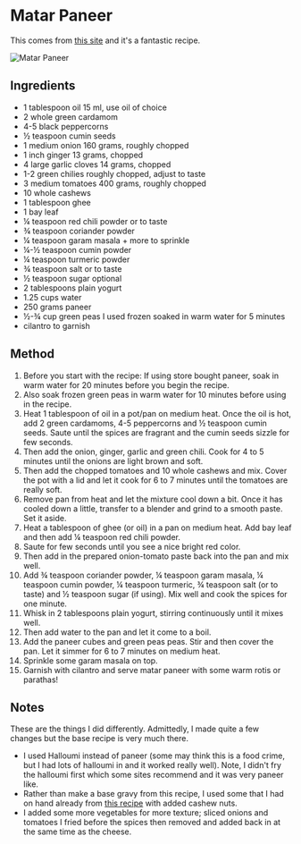 
# Matar Paneer #
This comes from [this site](https://www.cookwithmanali.com/matar-paneer/) and it's a fantastic recipe.

![Matar Paneer](/public/images/Matar-Paneer.jpg)

## Ingredients ##
- 1 tablespoon oil 15 ml, use oil of choice
- 2 whole green cardamom
- 4-5 black peppercorns
- ½ teaspoon cumin seeds
- 1 medium onion 160 grams, roughly chopped
- 1 inch ginger 13 grams, chopped
- 4 large garlic cloves 14 grams, chopped
- 1-2 green chilies roughly chopped, adjust to taste
- 3 medium tomatoes 400 grams, roughly chopped
- 10 whole cashews
- 1 tablespoon ghee
- 1 bay leaf
- ¼ teaspoon red chili powder or to taste
- ¾ teaspoon coriander powder
- ¼ teaspoon garam masala + more to sprinkle
- ¼-½ teaspoon cumin powder
- ¼ teaspoon turmeric powder
- ¾ teaspoon salt or to taste
- ½ teaspoon sugar optional
- 2 tablespoons plain yogurt
- 1.25 cups water
- 250 grams paneer
- ½-¾ cup green peas I used frozen soaked in warm water for 5 minutes
- cilantro to garnish

## Method ##

1. Before you start with the recipe: If using store bought paneer, soak in warm water for 20 minutes before you begin the recipe.
2. Also soak frozen green peas in warm water for 10 minutes before using in the recipe.
2. Heat 1 tablespoon of oil in a pot/pan on medium heat. Once the oil is hot, add 2 green cardamoms, 4-5 peppercorns and ½ teaspoon cumin seeds. Saute until the spices are fragrant and the cumin seeds sizzle for few seconds.
3. Then add the onion, ginger, garlic and green chili. Cook for 4 to 5 minutes until the onions are light brown and soft.
4. Then add the chopped tomatoes and 10 whole cashews and mix. Cover the pot with a lid and let it cook for 6 to 7 minutes until the tomatoes are really soft.
5. Remove pan from heat and let the mixture cool down a bit. Once it has cooled down a little, transfer to a blender and grind to a smooth paste. Set it aside.
6. Heat a tablespoon of ghee (or oil) in a pan on medium heat. Add bay leaf and then add ¼ teaspoon red chili powder.
7. Saute for few seconds until you see a nice bright red color.
8. Then add in the prepared onion-tomato paste back into the pan and mix well.
9. Add ¾ teaspoon coriander powder, ¼ teaspoon garam masala, ¼ teaspoon cumin powder, ¼ teaspoon turmeric, ¾ teaspoon salt (or to taste) and ½ teaspoon sugar (if using). Mix well and cook the spices for one minute.
10. Whisk in 2 tablespoons plain yogurt, stirring continuously until it mixes well.
11. Then add water to the pan and let it come to a boil.
12. Add the paneer cubes and green peas peas. Stir and then cover the pan. Let it simmer for 6 to 7 minutes on medium heat.
13. Sprinkle some garam masala on top.
14. Garnish with cilantro and serve matar paneer with some warm rotis or parathas!

## Notes
These are the things I did differently. Admittedly, I made quite a few changes but the base recipe is very much there.

- I used Halloumi instead of paneer (some may think this is a food crime, but I had lots of halloumi in and it worked
really well). Note, I didn't fry the halloumi first which some sites recommend and it was very paneer like.
- Rather than make a base gravy from this recipe, I used some that I had on hand already from <a
  href="/public/recipes/Other/Sauce/Curry Base Gravy.html">this recipe</a> with added cashew nuts.
- I added some more vegetables for more texture; sliced onions and tomatoes I fried before the spices then removed and
added back in at the same time as the cheese.

